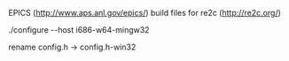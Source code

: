 EPICS (http://www.aps.anl.gov/epics/) build files for re2c (http://re2c.org/)

./configure --host i686-w64-mingw32

rename config.h -> config.h-win32
